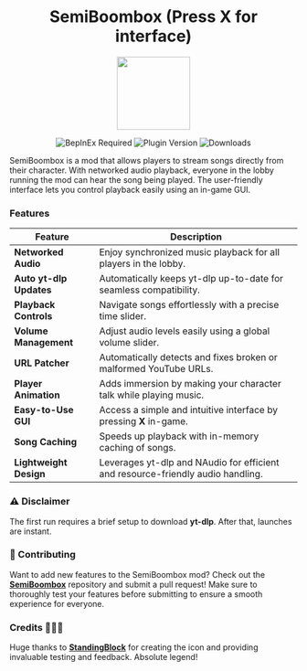 <h1 align="center">SemiBoombox (Press X for interface)</h1>

<p align="center">
  <img src="https://github.com/survivalq/SemiBoombox/blob/main/Assets/icon.png" width="128" height="128">
</p>

<p align="center">
  <img src="https://img.shields.io/badge/BepInEx-Required-blue" alt="BepInEx Required">
  <img src="https://img.shields.io/badge/Plugin-Version_1.2.0-brightgreen" alt="Plugin Version">
  <img src="https://img.shields.io/thunderstore/dt/Flopper/SemiBoombox" alt="Downloads">
</p>

SemiBoombox is a mod that allows players to stream songs directly from their character. With networked audio playback, everyone in the lobby running the mod can hear the song being played. The user-friendly interface lets you control playback easily using an in-game GUI.

### Features

| **Feature**            | **Description**                                                                 |
|-------------------------|---------------------------------------------------------------------------------|
| **Networked Audio**     | Enjoy synchronized music playback for all players in the lobby.                |
| **Auto yt-dlp Updates** | Automatically keeps yt-dlp up-to-date for seamless compatibility.              |
| **Playback Controls**   | Navigate songs effortlessly with a precise time slider.                        |
| **Volume Management**   | Adjust audio levels easily using a global volume slider.                       |
| **URL Patcher**         | Automatically detects and fixes broken or malformed YouTube URLs.              |
| **Player Animation**    | Adds immersion by making your character talk while playing music.              |
| **Easy-to-Use GUI**     | Access a simple and intuitive interface by pressing **X** in-game.             |
| **Song Caching**        | Speeds up playback with in-memory caching of songs.                            |
| **Lightweight Design**  | Leverages yt-dlp and NAudio for efficient and resource-friendly audio handling. |

### ⚠️ Disclaimer  
The first run requires a brief setup to download **yt-dlp**. After that, launches are instant.  

### 🤝 Contributing  
Want to add new features to the SemiBoombox mod? Check out the **[SemiBoombox](https://github.com/survivalq/SemiBoombox)** repository and submit a pull request!  Make sure to thoroughly test your features before submitting to ensure a smooth experience for everyone.

### Credits 🐐🐐🐐
Huge thanks to **[StandingBlock](https://github.com/StandingBlock)** for creating the icon and providing invaluable testing and feedback. Absolute legend!